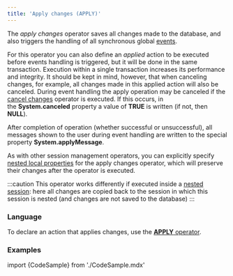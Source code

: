 ```yaml
---
title: 'Apply changes (APPLY)'
---
```


The *apply changes* operator saves all changes made to the database, and also triggers the handling of all synchronous global [events](Events.md).

For this operator you can also define an *applied* action to be executed before events handling is triggered, but it will be done in the same transaction. Execution within a single transaction increases its performance and integrity. It should be kept in mind, however, that when canceling changes, for example, all changes made in this applied action will also be canceled. During event handling the apply operation may be canceled if the [cancel changes](Cancel_changes_CANCEL.md) operator is executed. If this occurs, in the **System.canceled** property a value of **TRUE** is written (if not, then **NULL**).

After completion of operation (whether successful or unsuccessful), all messages shown to the user during event handling are written to the special property **System.applyMessage**.

As with other session management operators, you can explicitly specify [nested local properties](Session_management.md#nested) for the apply changes operator, which will preserve their changes after the operator is executed.

:::caution
This operator works differently if executed inside a [nested session](New_session_NEWSESSION_NESTEDSESSION.md#nested): here all changes are copied back to the session in which this session is nested (and changes are not saved to the database)
:::

### Language

To declare an action that applies changes, use the [**APPLY** operator](APPLY_operator.md).

### Examples

import {CodeSample} from './CodeSample.mdx'

<CodeSample url="https://documentation.lsfusion.org/sample?file=ActionSample&block=apply"/>
